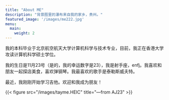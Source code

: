 ```yaml
---
title: "About ME"
description: "背景图里的瀑布来自我的家乡，贵州。"
featured_image: '/images/me222.jpg'
menu:
  main:
    weight: 2
---
```

我的本科毕业于北京航空航天大学计算机科学与技术专业，目前，我正在香港大学攻读计算机科学硕士学位。

我的生日是11月23号（是的，我的幸运数字是23），我是射手座，enfj。我喜欢和朋友一起探店美食，喜欢弹钢琴。我最喜欢的歌手是泰勒斯威夫特。

最近，我刚刚开始学习吉他。欢迎和我成为朋友！

{{< figure src="/images/tayme.HEIC" title="—from AJ23"  >}}
